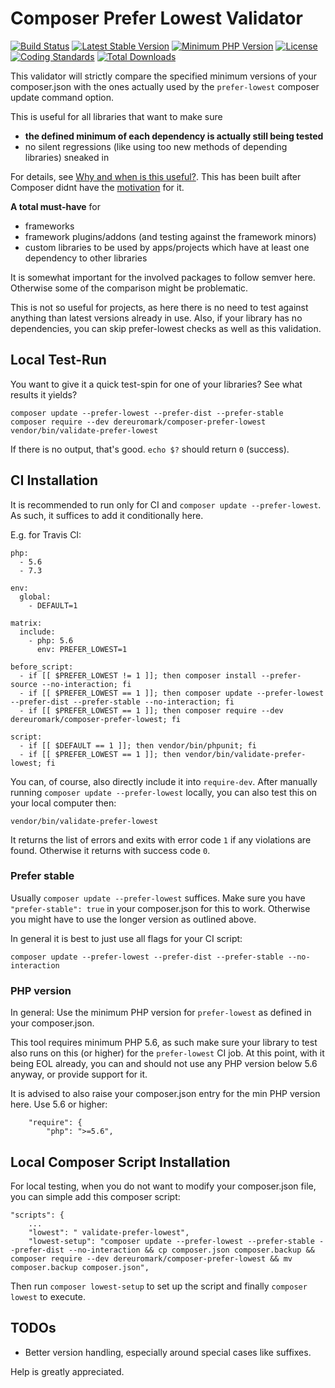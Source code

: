 # Composer Prefer Lowest Validator
[![Build Status](https://api.travis-ci.org/dereuromark/composer-prefer-lowest.svg?branch=master)](https://travis-ci.org/dereuromark/composer-prefer-lowest)
[![Latest Stable Version](https://poser.pugx.org/dereuromark/composer-prefer-lowest/v/stable.svg)](https://packagist.org/packages/dereuromark/composer-prefer-lowest)
[![Minimum PHP Version](http://img.shields.io/badge/php-%3E%3D%205.6-8892BF.svg)](https://php.net/)
[![License](https://poser.pugx.org/dereuromark/composer-prefer-lowest/license.svg)](https://packagist.org/packages/dereuromark/composer-prefer-lowest)
[![Coding Standards](https://img.shields.io/badge/cs-PSR--2--R-yellow.svg)](https://github.com/php-fig-rectified/fig-rectified-standards)
[![Total Downloads](https://poser.pugx.org/dereuromark/composer-prefer-lowest/d/total.svg)](https://packagist.org/packages/dereuromark/composer-prefer-lowest)

This validator will strictly compare the specified minimum versions of your composer.json with the ones actually used by the `prefer-lowest` composer update command option.

This is useful for all libraries that want to make sure 
- **the defined minimum of each dependency is actually still being tested** 
- no silent regressions (like using too new methods of depending libraries) sneaked in

For details, see [Why and when is this useful?](https://www.dereuromark.de/2019/01/04/test-composer-dependencies-with-prefer-lowest).
This has been built after Composer didnt have the [motivation](https://github.com/composer/composer/issues/7849) for it.

**A total must-have** for
- frameworks
- framework plugins/addons (and testing against the framework minors)
- custom libraries to be used by apps/projects which have at least one dependency to other libraries

It is somewhat important for the involved packages to follow semver here. Otherwise some of the comparison might be problematic.

This is not so useful for projects, as here there is no need to test against anything than latest versions already in use.
Also, if your library has no dependencies, you can skip prefer-lowest checks as well as this validation.

## Local Test-Run
You want to give it a quick test-spin for one of your libraries? See what results it yields?
```
composer update --prefer-lowest --prefer-dist --prefer-stable
composer require --dev dereuromark/composer-prefer-lowest
vendor/bin/validate-prefer-lowest
```
If there is no output, that's good. `echo $?` should return `0` (success).

## CI Installation
It is recommended to run only for CI and `composer update --prefer-lowest`.
As such, it suffices to add it conditionally here.

E.g. for Travis CI:
```
php:
  - 5.6
  - 7.3

env:
  global:
    - DEFAULT=1

matrix:
  include:
    - php: 5.6
      env: PREFER_LOWEST=1

before_script:
  - if [[ $PREFER_LOWEST != 1 ]]; then composer install --prefer-source --no-interaction; fi
  - if [[ $PREFER_LOWEST == 1 ]]; then composer update --prefer-lowest --prefer-dist --prefer-stable --no-interaction; fi
  - if [[ $PREFER_LOWEST == 1 ]]; then composer require --dev dereuromark/composer-prefer-lowest; fi

script:
  - if [[ $DEFAULT == 1 ]]; then vendor/bin/phpunit; fi
  - if [[ $PREFER_LOWEST == 1 ]]; then vendor/bin/validate-prefer-lowest; fi
```

You can, of course, also directly include it into `require-dev`.
After manually running `composer update --prefer-lowest` locally, you can also test this on your local computer then:
```
vendor/bin/validate-prefer-lowest
```

It returns the list of errors and exits with error code `1` if any violations are found.
Otherwise it returns with success code `0`.

### Prefer stable
Usually `composer update --prefer-lowest` suffices. 
Make sure you have `"prefer-stable": true` in your composer.json for this to work.
Otherwise you might have to use the longer version as outlined above.

In general it is best to just use all flags for your CI script:
```
composer update --prefer-lowest --prefer-dist --prefer-stable --no-interaction
```

### PHP version
In general: Use the minimum PHP version for `prefer-lowest` as defined in your composer.json.

This tool requires minimum PHP 5.6, as such make sure your library to test also runs on this (or higher) for the `prefer-lowest` CI job.
At this point, with it being EOL already, you can and should not use any PHP version below 5.6 anyway, or provide support for it.

It is advised to also raise your composer.json entry for the min PHP version here. Use 5.6 or higher:
```
    "require": {
        "php": ">=5.6",
``` 

## Local Composer Script Installation
For local testing, when you do not want to modify your composer.json file, you can simple add this composer script:
```
"scripts": {
    ...
    "lowest": " validate-prefer-lowest",
    "lowest-setup": "composer update --prefer-lowest --prefer-stable --prefer-dist --no-interaction && cp composer.json composer.backup && composer require --dev dereuromark/composer-prefer-lowest && mv composer.backup composer.json",
```

Then run `composer lowest-setup` to set up the script and finally `composer lowest` to execute.

## TODOs
- Better version handling, especially around special cases like suffixes.

Help is greatly appreciated.
